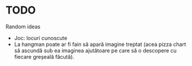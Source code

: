 # TODO
Random ideas

* Joc: locuri cunoscute
* La hangman poate ar fi fain să apară imagine treptat (acea pizza chart să ascundă sub ea imaginea ajutătoare pe care să o descopere cu fiecare greșeală făcută).
